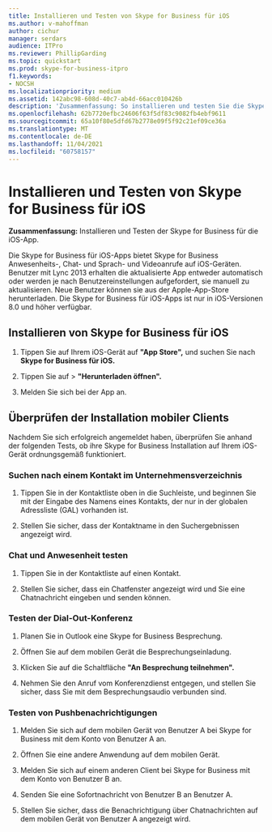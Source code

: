 ```yaml
---
title: Installieren und Testen von Skype for Business für iOS
ms.author: v-mahoffman
author: cichur
manager: serdars
audience: ITPro
ms.reviewer: PhillipGarding
ms.topic: quickstart
ms.prod: skype-for-business-itpro
f1.keywords:
- NOCSH
ms.localizationpriority: medium
ms.assetid: 142abc98-608d-40c7-ab4d-66acc010426b
description: 'Zusammenfassung: So installieren und testen Sie die Skype for Business für die iOS-App.'
ms.openlocfilehash: 62b7720efbc24606f63f5df83c9082fb4ebf9611
ms.sourcegitcommit: 65a10f80e5dfd67b2778e09f5f92c21ef09ce36a
ms.translationtype: MT
ms.contentlocale: de-DE
ms.lasthandoff: 11/04/2021
ms.locfileid: "60758157"
---
```

# <a name="install-and-test-skype-for-business-for-ios"></a>Installieren und Testen von Skype for Business für iOS
 
**Zusammenfassung:** Installieren und Testen der Skype for Business für die iOS-App.
  
Die Skype for Business für iOS-Apps bietet Skype for Business Anwesenheits-, Chat- und Sprach- und Videoanrufe auf iOS-Geräten. Benutzer mit Lync 2013 erhalten die aktualisierte App entweder automatisch oder werden je nach Benutzereinstellungen aufgefordert, sie manuell zu aktualisieren. Neue Benutzer können sie aus der Apple-App-Store herunterladen. Die Skype for Business für iOS-Apps ist nur in iOS-Versionen 8.0 und höher verfügbar.
  
## <a name="installing-skype-for-business-for-ios"></a>Installieren von Skype for Business für iOS

1. Tippen Sie auf Ihrem iOS-Gerät auf **"App Store",** und suchen Sie nach **Skype for Business für iOS.**
    
2. Tippen Sie auf   >  **"Herunterladen öffnen".** 
    
3. Melden Sie sich bei der App an.
    
## <a name="verifying-mobile-client-installation"></a>Überprüfen der Installation mobiler Clients

Nachdem Sie sich erfolgreich angemeldet haben, überprüfen Sie anhand der folgenden Tests, ob ihre Skype for Business Installation auf Ihrem iOS-Gerät ordnungsgemäß funktioniert. 
  
### <a name="search-for-a-contact-in-the-corporate-directory"></a>Suchen nach einem Kontakt im Unternehmensverzeichnis

1. Tippen Sie in der Kontaktliste oben in die Suchleiste, und beginnen Sie mit der Eingabe des Namens eines Kontakts, der nur in der globalen Adressliste (GAL) vorhanden ist. 
    
2. Stellen Sie sicher, dass der Kontaktname in den Suchergebnissen angezeigt wird. 
    
### <a name="test-instant-messaging-and-presence"></a>Chat und Anwesenheit testen

1. Tippen Sie in der Kontaktliste auf einen Kontakt. 
    
2. Stellen Sie sicher, dass ein Chatfenster angezeigt wird und Sie eine Chatnachricht eingeben und senden können. 
    
### <a name="test-dial-out-conferencing"></a>Testen der Dial-Out-Konferenz

1. Planen Sie in Outlook eine Skype for Business Besprechung. 
    
2. Öffnen Sie auf dem mobilen Gerät die Besprechungseinladung. 
    
3. Klicken Sie auf die Schaltfläche **"An Besprechung teilnehmen".**
    
4. Nehmen Sie den Anruf vom Konferenzdienst entgegen, und stellen Sie sicher, dass Sie mit dem Besprechungsaudio verbunden sind. 
    
### <a name="test-push-notifications"></a>Testen von Pushbenachrichtigungen

1. Melden Sie sich auf dem mobilen Gerät von Benutzer A bei Skype for Business mit dem Konto von Benutzer A an. 
    
2. Öffnen Sie eine andere Anwendung auf dem mobilen Gerät. 
    
3. Melden Sie sich auf einem anderen Client bei Skype for Business mit dem Konto von Benutzer B an. 
    
4. Senden Sie eine Sofortnachricht von Benutzer B an Benutzer A. 
    
5. Stellen Sie sicher, dass die Benachrichtigung über Chatnachrichten auf dem mobilen Gerät von Benutzer A angezeigt wird. 
    

